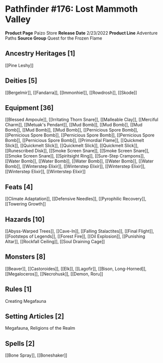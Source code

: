 ﻿---
id: '113'
name: Pathfinder 176. Lost Mammoth Valley
rarity: Common
source: null
trait: null
type: Source

---
# Pathfinder #176: Lost Mammoth Valley

**Product Page** Paizo Store
**Release Date** 2/23/2022
**Product Line** Adventure Paths
**Source Group** Quest for the Frozen Flame

## Ancestry Heritages [1]

[[Pine Leshy]]

## Deities [5]

[[Bergelmir]], [[Fandarra]], [[Immonhiel]], [[Rowdrosh]], [[Skode]]

## Equipment [36]

[[Blessed Ampoule]], [[Irritating Thorn Snare]], [[Malleable Clay]], [[Merciful Charm]], [[Metuak's Pendant]], [[Mud Bomb]], [[Mud Bomb]], [[Mud Bomb]], [[Mud Bomb]], [[Mud Bomb]], [[Pernicious Spore Bomb]], [[Pernicious Spore Bomb]], [[Pernicious Spore Bomb]], [[Pernicious Spore Bomb]], [[Pernicious Spore Bomb]], [[Primordial Flame]], [[Quickmelt Slick]], [[Quickmelt Slick]], [[Quickmelt Slick]], [[Quickmelt Slick]], [[Runescribed Disk]], [[Smoke Screen Snare]], [[Smoke Screen Snare]], [[Smoke Screen Snare]], [[Spiritsight Ring]], [[Sure-Step Crampons]], [[Water Bomb]], [[Water Bomb]], [[Water Bomb]], [[Water Bomb]], [[Water Bomb]], [[Winterstep Elixir]], [[Winterstep Elixir]], [[Winterstep Elixir]], [[Winterstep Elixir]], [[Winterstep Elixir]]

## Feats [4]

[[Climate Adaptation]], [[Defensive Needles]], [[Pyrophilic Recovery]], [[Towering Growth]]

## Hazards [10]

[[Abyss-Warped Trees]], [[Cave-In]], [[Falling Stalactites]], [[Final Flight]], [[Footsteps of Legends]], [[Forest Fire]], [[Oil Explosion]], [[Punishing Altar]], [[Rockfall Ceiling]], [[Soul Draining Cage]]

## Monsters [8]

[[Beaver]], [[Castoroides]], [[Elk]], [[Lagofir]], [[Bison, Long-Horned]], [[Megaloceros]], [[Necrohusk]], [[Demon, Roru]]

## Rules [1]

Creating Megafauna

## Setting Articles [2]

Megafauna, Religions of the Realm

## Spells [2]

[[Bone Spray]], [[Boneshaker]]